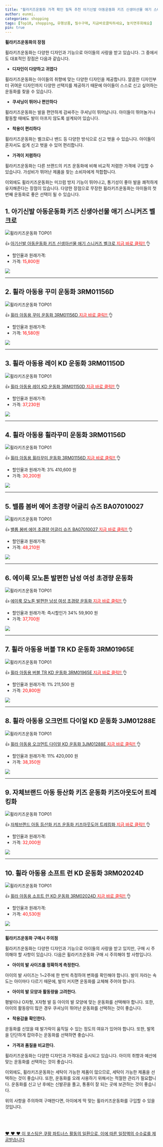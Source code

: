 ```yaml
---
title: "휠라키즈운동화 가격 확인 필독 추천 아기신발 아동운동화 키즈 신생아선물 애기 스니커즈 벨크로 비교 장점 구매가이드"
author: eunmi.
categories: shopping
tags: [Top10, shopping, 유행상품, 필수구매, 지금바로클릭하세요, 놓치면후회해요]
pin: true
---
```

**휠라키즈운동화의 장점**

휠라키즈운동화는 다양한 디자인과 기능으로 아이들의 사랑을 받고 있습니다. 그 중에서도 대표적인 장점은 다음과 같습니다.

* **디자인이 다양하고 귀엽다**

휠라키즈운동화는 아이들의 취향에 맞는 다양한 디자인을 제공합니다. 깔끔한 디자인부터 귀여운 디자인까지 다양한 선택지를 제공하기 때문에 아이들이 스스로 신고 싶어하는 운동화를 찾을 수 있습니다.

* **쿠셔닝이 뛰어나 편안하다**

휠라키즈운동화는 발을 편안하게 감싸주는 쿠셔닝이 뛰어납니다. 아이들이 뛰어놀거나 활동할 때에도 발이 아프지 않도록 설계되어 있습니다.

* **착용이 편리하다**

휠라키즈운동화는 벨크로나 밴드 등 다양한 방식으로 신고 벗을 수 있습니다. 아이들이 혼자서도 쉽게 신고 벗을 수 있어 편리합니다.

* **가격이 저렴하다**

휠라키즈운동화는 다른 브랜드의 키즈 운동화에 비해 비교적 저렴한 가격에 구입할 수 있습니다. 가성비가 뛰어난 제품을 찾는 소비자에게 적합합니다.

이외에도 휠라키즈운동화는 미끄럼 방지 기능이 뛰어나고, 통기성이 좋아 발을 쾌적하게 유지해준다는 장점이 있습니다. 다양한 장점으로 무장한 휠라키즈운동화는 아이들의 첫 번째 운동화로 좋은 선택이 될 수 있습니다.

   

## 1. 아기신발 아동운동화 키즈 신생아선물 애기 스니커즈 벨크로

![휠라키즈운동화 TOP01](https://thumbnail7.coupangcdn.com/thumbnails/remote/230x230ex/image/vendor_inventory/3904/f06b69741bfdbc675293dbe8334c80e098576bf20851dd657144cef9848e.jpg)


👍 [아기신발 아동운동화 키즈 신생아선물 애기 스니커즈 벨크로 <font color=red> 지금 바로 클릭!! </font> ](https://link.coupang.com/re/AFFSDP?lptag=AF3617701&subid=GithubCoopas&pageKey=7209882367&traceid=V0-153&itemId=18243067685&vendorItemId=85389960971) 👌 


- 할인율과 원래가격: 
- 가격: <span style='color:red'>15,800원</span>

[![](/discount_price.png)](https://link.coupang.com/re/AFFSDP?lptag=AF3617701&subid=GithubCoopas&pageKey=7209882367&traceid=V0-153&itemId=18243067685&vendorItemId=85389960971)

---


   

## 2. 휠라 아동용 꾸미 운동화 3RM01156D

![휠라키즈운동화 TOP01](https://thumbnail8.coupangcdn.com/thumbnails/remote/230x230ex/image/rs_quotation_api/obln6p25/0714b941d5984fbfbf02a9cb63933816.jpg)


👍 [휠라 아동용 꾸미 운동화 3RM01156D <font color=red> 지금 바로 클릭!! </font> ](https://link.coupang.com/re/AFFSDP?lptag=AF3617701&subid=GithubCoopas&pageKey=4841307775&traceid=V0-153&itemId=6257151521&vendorItemId=73453010438) 👌 


- 할인율과 원래가격: 
- 가격: <span style='color:red'>16,580원</span>

[![](/discount_price.png)](https://link.coupang.com/re/AFFSDP?lptag=AF3617701&subid=GithubCoopas&pageKey=4841307775&traceid=V0-153&itemId=6257151521&vendorItemId=73453010438)

---


   

## 3. 휠라 아동용 레이 KD 운동화 3RM01150D

![휠라키즈운동화 TOP01](https://thumbnail10.coupangcdn.com/thumbnails/remote/230x230ex/image/rs_quotation_api/p6yyulkf/2e726753832a4d1d8fe17fe45280e470.jpg)


👍 [휠라 아동용 레이 KD 운동화 3RM01150D <font color=red> 지금 바로 클릭!! </font> ](https://link.coupang.com/re/AFFSDP?lptag=AF3617701&subid=GithubCoopas&pageKey=4896988780&traceid=V0-153&itemId=6257160954&vendorItemId=73417086697) 👌 


- 할인율과 원래가격: 
- 가격: <span style='color:red'>37,230원</span>

[![](/discount_price.png)](https://link.coupang.com/re/AFFSDP?lptag=AF3617701&subid=GithubCoopas&pageKey=4896988780&traceid=V0-153&itemId=6257160954&vendorItemId=73417086697)

---


   

## 4. 휠라 아동용 휠라꾸미 운동화 3RM01156D

![휠라키즈운동화 TOP01](https://thumbnail10.coupangcdn.com/thumbnails/remote/230x230ex/image/rs_quotation_api/mtzmccug/0610722523da4cd1889350f96d3747f4.jpg)


👍 [휠라 아동용 휠라꾸미 운동화 3RM01156D <font color=red> 지금 바로 클릭!! </font> ](https://link.coupang.com/re/AFFSDP?lptag=AF3617701&subid=GithubCoopas&pageKey=4841306425&traceid=V0-153&itemId=6257148317&vendorItemId=73438068302) 👌 


- 할인율과 원래가격: 3%  410,600   원
- 가격: <span style='color:red'>30,200원</span>

[![](/discount_price.png)](https://link.coupang.com/re/AFFSDP?lptag=AF3617701&subid=GithubCoopas&pageKey=4841306425&traceid=V0-153&itemId=6257148317&vendorItemId=73438068302)

---


   

## 5. 밸롭 봄버 에어 초경량 어글리 슈즈 BA07010027

![휠라키즈운동화 TOP01](https://thumbnail8.coupangcdn.com/thumbnails/remote/230x230ex/image/retail/images/2020/08/21/20/7/a36a5162-4f47-468b-b81a-e1ccdf091de2.jpg)


👍 [밸롭 봄버 에어 초경량 어글리 슈즈 BA07010027 <font color=red> 지금 바로 클릭!! </font> ](https://link.coupang.com/re/AFFSDP?lptag=AF3617701&subid=GithubCoopas&pageKey=1987806335&traceid=V0-153&itemId=3382110572&vendorItemId=71368762848) 👌 


- 할인율과 원래가격: 
- 가격: <span style='color:red'>48,210원</span>

[![](/discount_price.png)](https://link.coupang.com/re/AFFSDP?lptag=AF3617701&subid=GithubCoopas&pageKey=1987806335&traceid=V0-153&itemId=3382110572&vendorItemId=71368762848)

---


   

## 6. 에이룩 모노톤 발편한 남성 여성 초경량 운동화

![휠라키즈운동화 TOP01](https://thumbnail6.coupangcdn.com/thumbnails/remote/230x230ex/image/retail/images/7182952298611202-f4368f0f-ee04-4265-9340-f2da70d28be6.jpg)


👍 [에이룩 모노톤 발편한 남성 여성 초경량 운동화 <font color=red> 지금 바로 클릭!! </font> ](https://link.coupang.com/re/AFFSDP?lptag=AF3617701&subid=GithubCoopas&pageKey=6654450152&traceid=V0-153&itemId=15257547371&vendorItemId=82478188132) 👌 


- 할인율과 원래가격: 즉시할인가 34%  59,900   원
- 가격: <span style='color:red'>37,700원</span>

[![](/discount_price.png)](https://link.coupang.com/re/AFFSDP?lptag=AF3617701&subid=GithubCoopas&pageKey=6654450152&traceid=V0-153&itemId=15257547371&vendorItemId=82478188132)

---


   

## 7. 휠라 아동용 버블 TR KD 운동화 3RM01965E

![휠라키즈운동화 TOP01](https://thumbnail6.coupangcdn.com/thumbnails/remote/230x230ex/image/retail/images/2855077543266299-76b33d3d-9f65-4410-9d0c-7274fabc3448.png)


👍 [휠라 아동용 버블 TR KD 운동화 3RM01965E <font color=red> 지금 바로 클릭!! </font> ](https://link.coupang.com/re/AFFSDP?lptag=AF3617701&subid=GithubCoopas&pageKey=6442059261&traceid=V0-153&itemId=13948630306&vendorItemId=81197845156) 👌 


- 할인율과 원래가격: 1%  211,500   원
- 가격: <span style='color:red'>20,800원</span>

[![](/discount_price.png)](https://link.coupang.com/re/AFFSDP?lptag=AF3617701&subid=GithubCoopas&pageKey=6442059261&traceid=V0-153&itemId=13948630306&vendorItemId=81197845156)

---


   

## 8. 휠라 아동용 오크먼트 다이얼 KD 운동화 3JM01288E

![휠라키즈운동화 TOP01](https://thumbnail6.coupangcdn.com/thumbnails/remote/230x230ex/image/retail/images/1851661235072187-5fc6f086-ddd3-4415-b088-70911eef2c8d.png)


👍 [휠라 아동용 오크먼트 다이얼 KD 운동화 3JM01288E <font color=red> 지금 바로 클릭!! </font> ](https://link.coupang.com/re/AFFSDP?lptag=AF3617701&subid=GithubCoopas&pageKey=6342704273&traceid=V0-153&itemId=13313675329&vendorItemId=80569904517) 👌 


- 할인율과 원래가격: 11%  420,000   원
- 가격: <span style='color:red'>38,350원</span>

[![](/discount_price.png)](https://link.coupang.com/re/AFFSDP?lptag=AF3617701&subid=GithubCoopas&pageKey=6342704273&traceid=V0-153&itemId=13313675329&vendorItemId=80569904517)

---


   

## 9. 자체브랜드 아동 등산화 키즈 운동화 키즈아웃도어 트레킹화

![휠라키즈운동화 TOP01](https://thumbnail9.coupangcdn.com/thumbnails/remote/230x230ex/image/vendor_inventory/9497/2309d5c3beac60c0a05098c6c44684f34326095e58a4a48c23b98f27f8e1.jpg)


👍 [자체브랜드 아동 등산화 키즈 운동화 키즈아웃도어 트레킹화 <font color=red> 지금 바로 클릭!! </font> ](https://link.coupang.com/re/AFFSDP?lptag=AF3617701&subid=GithubCoopas&pageKey=343467440&traceid=V0-153&itemId=1091376803&vendorItemId=5605373003) 👌 


- 할인율과 원래가격: 
- 가격: <span style='color:red'>32,000원</span>

[![](/discount_price.png)](https://link.coupang.com/re/AFFSDP?lptag=AF3617701&subid=GithubCoopas&pageKey=343467440&traceid=V0-153&itemId=1091376803&vendorItemId=5605373003)

---


   

## 10. 휠라 아동용 소프트 런 KD 운동화 3RM02024D

![휠라키즈운동화 TOP01](https://thumbnail6.coupangcdn.com/thumbnails/remote/230x230ex/image/retail/images/2021/12/15/13/9/c949a19e-d3b8-47e2-a68a-2be324aa58b9.jpg)


👍 [휠라 아동용 소프트 런 KD 운동화 3RM02024D <font color=red> 지금 바로 클릭!! </font> ](https://link.coupang.com/re/AFFSDP?lptag=AF3617701&subid=GithubCoopas&pageKey=6237344235&traceid=V0-153&itemId=12569160741&vendorItemId=79837359215) 👌 


- 할인율과 원래가격: 
- 가격: <span style='color:red'>40,530원</span>

[![](/discount_price.png)](https://link.coupang.com/re/AFFSDP?lptag=AF3617701&subid=GithubCoopas&pageKey=6237344235&traceid=V0-153&itemId=12569160741&vendorItemId=79837359215)

---
**휠라키즈운동화 구매시 주의점**

휠라키즈운동화는 다양한 디자인과 기능으로 아이들의 사랑을 받고 있지만, 구매 시 주의해야 할 사항이 있습니다. 다음은 휠라키즈운동화 구매 시 주의해야 할 사항입니다.

* **아이의 발 사이즈를 정확하게 측정한다.**

아이의 발 사이즈는 1~2주에 한 번씩 측정하여 변화를 확인해야 합니다. 발이 자라는 속도는 아이마다 다르기 때문에, 발이 커지면 운동화를 교체해 주어야 합니다.

* **아이의 발 모양과 활동량을 고려한다.**

평발이나 O자형, X자형 발 등 아이의 발 모양에 맞는 운동화를 선택해야 합니다. 또한, 아이의 활동량이 많은 경우 쿠셔닝이 뛰어난 운동화를 선택하는 것이 좋습니다.

* **착용감을 확인한다.**

운동화를 신었을 때 발가락이 움직일 수 있는 정도의 여유가 있어야 합니다. 또한, 발목을 단단하게 잡아주는 운동화를 선택하면 좋습니다.

* **가격과 품질을 비교한다.**

휠라키즈운동화는 다양한 디자인과 가격대로 출시되고 있습니다. 아이의 취향과 예산에 맞는 운동화를 선택하는 것이 좋습니다.

이외에도, 휠라키즈운동화는 세탁이 가능한 제품이 많으므로, 세탁이 가능한 제품을 선택하는 것이 좋습니다. 또한, 운동화를 오래 사용하기 위해서는 적절한 관리가 필요합니다. 운동화를 신고 난 후에는 신발끈을 풀고, 통풍이 잘 되는 곳에 보관하는 것이 좋습니다.

위의 사항을 주의하여 구매한다면, 아이에게 딱 맞는 휠라키즈운동화를 구입할 수 있을 것입니다.<br><br><br><br><br> [ ❤ ❤ ❤ 이 포스팅은 쿠팡 파트너스 활동의 일환으로, 이에 따른 일정액의 수수료를 제공받습니다](https://link.coupang.com/a/bcEFyh)